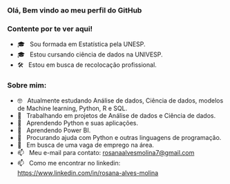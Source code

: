 ### Olá, Bem vindo ao meu perfil do GitHub 


### Contente por te ver aqui!
- 🎓 &nbsp; Sou formada em Estatística pela UNESP.
- 🎓 &nbsp; Estou cursando ciência de dados na UNIVESP.
- 🛠 &nbsp; Estou em busca de recolocação profissional.

### Sobre mim:
- 🤓 &nbsp; Atualmente estudando Análise de dados, Ciência de dados, modelos de Machine learning, Python, R e SQL.
- 🔭 &nbsp;  Trabalhando em projetos de Análise de dados e Ciência de dados.
- 🌱 &nbsp;  Aprendendo Python e suas aplicações.
- 🌱 &nbsp;  Aprendendo Power BI.
- 🤔 &nbsp;  Procurando ajuda com Python e outras linguagens de programação.
- 🚀 &nbsp;  Em busca de uma vaga de emprego na área.
- 📫 &nbsp; Meu e-mail para contato: rosanaalvesmolina7@gmail.com
- 📫 &nbsp; Como me encontrar no linkedin: https://www.linkedin.com/in/rosana-alves-molina

